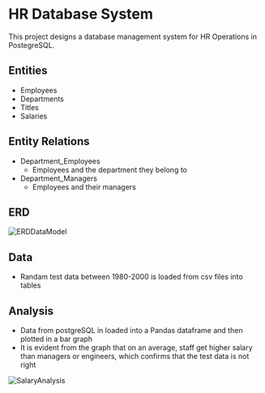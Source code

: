# HR Database System

This project designs a database management system for HR Operations in PostegreSQL.

## Entities 

- Employees
- Departments
- Titles
- Salaries

## Entity Relations

- Department_Employees
	- Employees and the department they belong to 
- Department_Managers
	- Employees and their managers

## ERD
![ERDDataModel](https://user-images.githubusercontent.com/22437603/61572336-e44c3b80-aa69-11e9-8a21-b840b9ae44db.PNG)

## Data
- Randam test data between 1980-2000 is loaded from csv files into tables

## Analysis
- Data from postgreSQL in loaded into a Pandas dataframe and then plotted in a bar graph
- It is evident from the graph that on an average, staff get higher salary than managers or engineers, which confirms that the test data is not right

![SalaryAnalysis](https://user-images.githubusercontent.com/22437603/61572341-f4641b00-aa69-11e9-8f4d-e0310a213d72.png)

